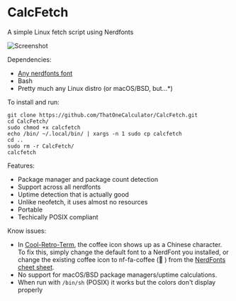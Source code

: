 # CalcFetch
 A simple Linux fetch script using Nerdfonts

![Screenshot](https://i.imgur.com/tlZt1X8.png)

Dependencies:

- [Any nerdfonts font](https://www.nerdfonts.com/font-downloads)
- Bash
- Pretty much any Linux distro (or macOS/BSD, but...*)

To install and run:

```shusr/bin/env bash
git clone https://github.com/ThatOneCalculator/CalcFetch.git
cd CalcFetch/
sudo chmod +x calcfetch
echo /bin/ ~/.local/bin/ | xargs -n 1 sudo cp calcfetch
cd ..
sudo rm -r CalcFetch/
calcfetch
```

Features:
- Package manager and package count detection
- Support across all nerdfonts
- Uptime detection that is actually good
- Unlike neofetch, it uses almost no resources
- Portable
- Techically POSIX compliant

Know issues:

- In [Cool-Retro-Term](https://github.com/Swordfish90/cool-retro-term), the coffee icon shows up as a Chinese character. To fix this, simply change the default font to a NerdFont you installed, or change the existing coffee icon to nf-fa-coffee ( ) from the [NerdFonts cheet sheet](https://www.nerdfonts.com/cheat-sheet).
- No support for macOS/BSD package managers/uptime calculations.
- When run with `/bin/sh` (POSIX) it works but the colors don't display properly
